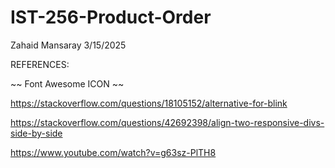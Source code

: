 # IST-256-Product-Order

Zahaid Mansaray
3/15/2025

REFERENCES:

~~ Font Awesome ICON ~~

https://stackoverflow.com/questions/18105152/alternative-for-blink

https://stackoverflow.com/questions/42692398/align-two-responsive-divs-side-by-side

https://www.youtube.com/watch?v=g63sz-PlTH8
